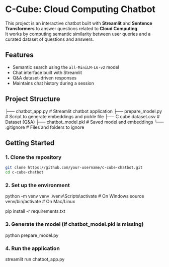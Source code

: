 # C-Cube: Cloud Computing Chatbot  

This project is an interactive chatbot built with **Streamlit** and **Sentence Transformers** to answer questions related to **Cloud Computing**.  
It works by computing semantic similarity between user queries and a curated dataset of questions and answers.  


## Features
- Semantic search using the `all-MiniLM-L6-v2` model  
- Chat interface built with Streamlit  
- Q&A dataset-driven responses  
- Maintains chat history during a session  



## Project Structure
├── chatbot_app.py # Streamlit chatbot application
├── prepare_model.py # Script to generate embeddings and pickle file
├── C cube dataset.csv # Dataset (Q&A)
├── chatbot_model.pkl # Saved model and embeddings
└── .gitignore # Files and folders to ignore



## Getting Started

### 1. Clone the repository
```bash
git clone https://github.com/your-username/c-cube-chatbot.git
cd c-cube-chatbot
```

### 2. Set up the environment
python -m venv venv
.\venv\Scripts\activate   # On Windows
source venv/bin/activate  # On Mac/Linux

pip install -r requirements.txt

### 3. Generate the model (if chatbot_model.pkl is missing)
python prepare_model.py

### 4. Run the application
streamlit run chatbot_app.py




